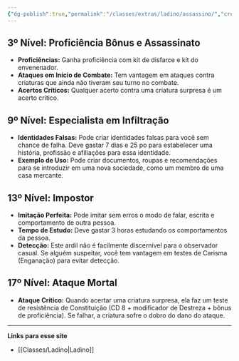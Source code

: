 ```yaml
---
{"dg-publish":true,"permalink":"/classes/extras/ladino/assassino/","created":"2024-08-17T10:43:43.228-03:00","updated":"2024-07-28T22:16:15.442-03:00"}
---
```



## 3º Nível: Proficiência Bônus e Assassinato
- **Proficiências:** Ganha proficiência com kit de disfarce e kit do envenenador.
- **Ataques em Início de Combate:** Tem vantagem em ataques contra criaturas que ainda não tiveram seu turno no combate.
- **Acertos Críticos:** Qualquer acerto contra uma criatura surpresa é um acerto crítico.

## 9º Nível: Especialista em Infiltração
- **Identidades Falsas:** Pode criar identidades falsas para você sem chance de falha. Deve gastar 7 dias e 25 po para estabelecer uma história, profissão e afiliações para essa identidade.
- **Exemplo de Uso:** Pode criar documentos, roupas e recomendações para se introduzir em uma nova sociedade, como um membro de uma casa mercante.

## 13º Nível: Impostor
- **Imitação Perfeita:** Pode imitar sem erros o modo de falar, escrita e comportamento de outra pessoa.
- **Tempo de Estudo:** Deve gastar 3 horas estudando os comportamentos da pessoa.
- **Detecção:** Este ardil não é facilmente discernível para o observador casual. Se alguém suspeitar, você tem vantagem em testes de Carisma (Enganação) para evitar detecção.

## 17º Nível: Ataque Mortal
- **Ataque Crítico:** Quando acertar uma criatura surpresa, ela faz um teste de resistência de Constituição (CD 8 + modificador de Destreza + bônus de proficiência). Se falhar, a criatura sofre o dobro do dano do ataque.
___
**Links para esse site**
- [[Classes/Ladino\|Ladino]]